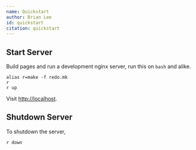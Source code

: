 ```yaml
---
name: Quickstart
author: Brian Lee
id: quickstart
citation: quickstart
---
```


## Start Server

Build pages and run a development nginx server, run this on `bash` and alike.

```
alias r=make -f redo.mk
r
r up
```

Visit [http://localhost](http://localhost).

## Shutdown Server

To shutdown the server,
```
r down
```
